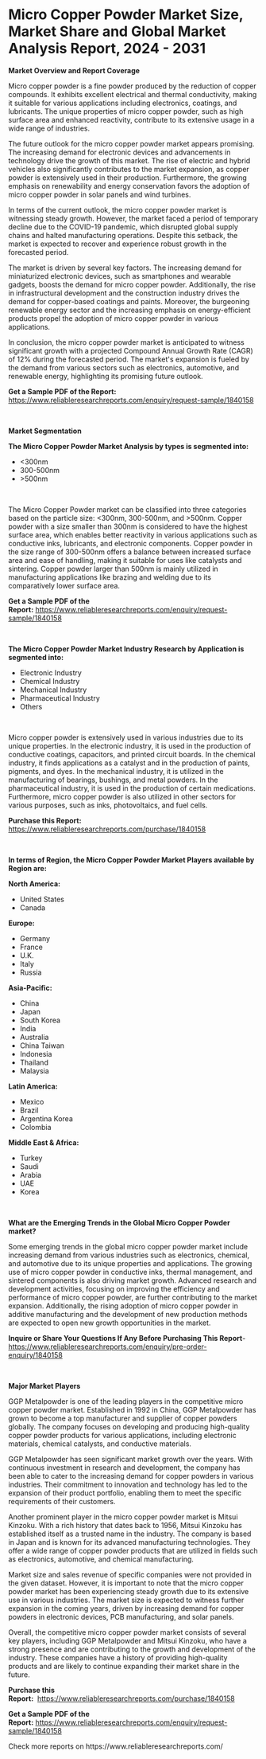 <p><h1>Micro Copper Powder Market Size, Market Share and Global Market Analysis Report, 2024 - 2031</h1></p><p><strong>Market Overview and Report Coverage</strong></p>
<p><p>Micro copper powder is a fine powder produced by the reduction of copper compounds. It exhibits excellent electrical and thermal conductivity, making it suitable for various applications including electronics, coatings, and lubricants. The unique properties of micro copper powder, such as high surface area and enhanced reactivity, contribute to its extensive usage in a wide range of industries.</p><p>The future outlook for the micro copper powder market appears promising. The increasing demand for electronic devices and advancements in technology drive the growth of this market. The rise of electric and hybrid vehicles also significantly contributes to the market expansion, as copper powder is extensively used in their production. Furthermore, the growing emphasis on renewability and energy conservation favors the adoption of micro copper powder in solar panels and wind turbines.</p><p>In terms of the current outlook, the micro copper powder market is witnessing steady growth. However, the market faced a period of temporary decline due to the COVID-19 pandemic, which disrupted global supply chains and halted manufacturing operations. Despite this setback, the market is expected to recover and experience robust growth in the forecasted period.</p><p>The market is driven by several key factors. The increasing demand for miniaturized electronic devices, such as smartphones and wearable gadgets, boosts the demand for micro copper powder. Additionally, the rise in infrastructural development and the construction industry drives the demand for copper-based coatings and paints. Moreover, the burgeoning renewable energy sector and the increasing emphasis on energy-efficient products propel the adoption of micro copper powder in various applications.</p><p>In conclusion, the micro copper powder market is anticipated to witness significant growth with a projected Compound Annual Growth Rate (CAGR) of 12% during the forecasted period. The market's expansion is fueled by the demand from various sectors such as electronics, automotive, and renewable energy, highlighting its promising future outlook.</p></p>
<p><strong>Get a Sample PDF of the Report:</strong> <a href="https://www.reliableresearchreports.com/enquiry/request-sample/1840158">https://www.reliableresearchreports.com/enquiry/request-sample/1840158</a></p>
<p>&nbsp;</p>
<p><strong>Market Segmentation</strong></p>
<p><strong>The Micro Copper Powder Market Analysis by types is segmented into:</strong></p>
<p><ul><li><300nm</li><li>300-500nm</li><li>>500nm</li></ul></p>
<p>&nbsp;</p>
<p><p>The Micro Copper Powder market can be classified into three categories based on the particle size: <300nm, 300-500nm, and >500nm. Copper powder with a size smaller than 300nm is considered to have the highest surface area, which enables better reactivity in various applications such as conductive inks, lubricants, and electronic components. Copper powder in the size range of 300-500nm offers a balance between increased surface area and ease of handling, making it suitable for uses like catalysts and sintering. Copper powder larger than 500nm is mainly utilized in manufacturing applications like brazing and welding due to its comparatively lower surface area.</p></p>
<p><strong>Get a Sample PDF of the Report:</strong>&nbsp;<a href="https://www.reliableresearchreports.com/enquiry/request-sample/1840158">https://www.reliableresearchreports.com/enquiry/request-sample/1840158</a></p>
<p>&nbsp;</p>
<p><strong>The Micro Copper Powder Market Industry Research by Application is segmented into:</strong></p>
<p><ul><li>Electronic Industry</li><li>Chemical Industry</li><li>Mechanical Industry</li><li>Pharmaceutical Industry</li><li>Others</li></ul></p>
<p>&nbsp;</p>
<p><p>Micro copper powder is extensively used in various industries due to its unique properties. In the electronic industry, it is used in the production of conductive coatings, capacitors, and printed circuit boards. In the chemical industry, it finds applications as a catalyst and in the production of paints, pigments, and dyes. In the mechanical industry, it is utilized in the manufacturing of bearings, bushings, and metal powders. In the pharmaceutical industry, it is used in the production of certain medications. Furthermore, micro copper powder is also utilized in other sectors for various purposes, such as inks, photovoltaics, and fuel cells.</p></p>
<p><strong>Purchase this Report:</strong>&nbsp; <a href="https://www.reliableresearchreports.com/purchase/1840158">https://www.reliableresearchreports.com/purchase/1840158</a></p>
<p>&nbsp;</p>
<p><strong>In terms of Region, the Micro Copper Powder Market Players available by Region are:</strong></p>
<p>
    <p> <strong> North America: </strong>
        <ul>
            <li>United States</li>
            <li>Canada</li>
        </ul>
        </p> 
    <p> <strong> Europe: </strong>
        <ul>
            <li>Germany</li>
            <li>France</li>
            <li>U.K.</li>
            <li>Italy</li>
            <li>Russia</li>
        </ul>
        </p> 
    <p> <strong> Asia-Pacific: </strong>
        <ul>
            <li>China</li>
            <li>Japan</li>
            <li>South Korea</li>
            <li>India</li>
            <li>Australia</li>
            <li>China Taiwan</li>
            <li>Indonesia</li>
            <li>Thailand</li>
            <li>Malaysia</li>
        </ul>
        </p> 
    <p> <strong> Latin America: </strong>
        <ul>
            <li>Mexico</li>
            <li>Brazil</li>
            <li>Argentina Korea</li>
            <li>Colombia</li>
        </ul>
        </p> 
    <p> <strong> Middle East & Africa: </strong>
        <ul>
            <li>Turkey</li>
            <li>Saudi</li>
            <li>Arabia</li>
            <li>UAE</li>
            <li>Korea</li>
        </ul>
    </p>
    </p>
<p>&nbsp;</p>
<p><strong>What are the Emerging Trends in the Global Micro Copper Powder market?</strong></p>
<p><p>Some emerging trends in the global micro copper powder market include increasing demand from various industries such as electronics, chemical, and automotive due to its unique properties and applications. The growing use of micro copper powder in conductive inks, thermal management, and sintered components is also driving market growth. Advanced research and development activities, focusing on improving the efficiency and performance of micro copper powder, are further contributing to the market expansion. Additionally, the rising adoption of micro copper powder in additive manufacturing and the development of new production methods are expected to open new growth opportunities in the market.</p></p>
<p><strong>Inquire or Share Your Questions If Any Before Purchasing This Report</strong>- <a href="https://www.reliableresearchreports.com/enquiry/pre-order-enquiry/1840158">https://www.reliableresearchreports.com/enquiry/pre-order-enquiry/1840158</a></p>
<p>&nbsp;</p>
<p><strong>Major Market Players</strong></p>
<p><p>GGP Metalpowder is one of the leading players in the competitive micro copper powder market. Established in 1992 in China, GGP Metalpowder has grown to become a top manufacturer and supplier of copper powders globally. The company focuses on developing and producing high-quality copper powder products for various applications, including electronic materials, chemical catalysts, and conductive materials.</p><p>GGP Metalpowder has seen significant market growth over the years. With continuous investment in research and development, the company has been able to cater to the increasing demand for copper powders in various industries. Their commitment to innovation and technology has led to the expansion of their product portfolio, enabling them to meet the specific requirements of their customers.</p><p>Another prominent player in the micro copper powder market is Mitsui Kinzoku. With a rich history that dates back to 1956, Mitsui Kinzoku has established itself as a trusted name in the industry. The company is based in Japan and is known for its advanced manufacturing technologies. They offer a wide range of copper powder products that are utilized in fields such as electronics, automotive, and chemical manufacturing.</p><p>Market size and sales revenue of specific companies were not provided in the given dataset. However, it is important to note that the micro copper powder market has been experiencing steady growth due to its extensive use in various industries. The market size is expected to witness further expansion in the coming years, driven by increasing demand for copper powders in electronic devices, PCB manufacturing, and solar panels.</p><p>Overall, the competitive micro copper powder market consists of several key players, including GGP Metalpowder and Mitsui Kinzoku, who have a strong presence and are contributing to the growth and development of the industry. These companies have a history of providing high-quality products and are likely to continue expanding their market share in the future.</p></p>
<p><strong>Purchase this Report:</strong>&nbsp;&nbsp;<a href="https://www.reliableresearchreports.com/purchase/1840158">https://www.reliableresearchreports.com/purchase/1840158</a></p>
<p></p>
<p><strong>Get a Sample PDF of the Report:</strong>&nbsp;<a href="https://www.reliableresearchreports.com/enquiry/request-sample/1840158">https://www.reliableresearchreports.com/enquiry/request-sample/1840158</a></p>
<p>Check more reports on https://www.reliableresearchreports.com/</p>